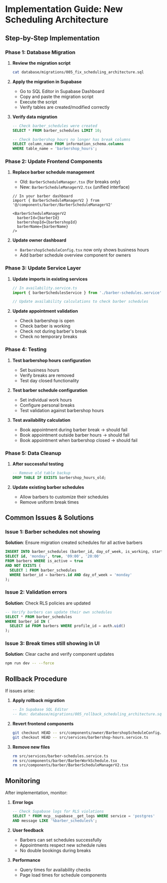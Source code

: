 # Implementation Guide: New Scheduling Architecture

## Step-by-Step Implementation

### Phase 1: Database Migration

1. **Review the migration script**
   ```bash
   cat database/migrations/005_fix_scheduling_architecture.sql
   ```

2. **Apply the migration in Supabase**
   - Go to SQL Editor in Supabase Dashboard
   - Copy and paste the migration script
   - Execute the script
   - Verify tables are created/modified correctly

3. **Verify data migration**
   ```sql
   -- Check barber_schedules were created
   SELECT * FROM barber_schedules LIMIT 10;
   
   -- Check barbershop_hours no longer has break columns
   SELECT column_name FROM information_schema.columns 
   WHERE table_name = 'barbershop_hours';
   ```

### Phase 2: Update Frontend Components

1. **Replace barber schedule management**
   - Old: `BarberScheduleManager.tsx` (for breaks only)
   - New: `BarberScheduleManagerV2.tsx` (unified interface)
   
   ```tsx
   // In your barber dashboard
   import { BarberScheduleManagerV2 } from '@/components/barber/BarberScheduleManagerV2'
   
   <BarberScheduleManagerV2
     barberId={barberId}
     barbershopId={barbershopId}
     barberName={barberName}
   />
   ```

2. **Update owner dashboard**
   - `BarbershopScheduleConfig.tsx` now only shows business hours
   - Add barber schedule overview component for owners

### Phase 3: Update Service Layer

1. **Update imports in existing services**
   ```typescript
   // In availability.service.ts
   import { barberSchedulesService } from './barber-schedules.service'
   
   // Update availability calculations to check barber schedules
   ```

2. **Update appointment validation**
   - Check barbershop is open
   - Check barber is working
   - Check not during barber's break
   - Check no temporary breaks

### Phase 4: Testing

1. **Test barbershop hours configuration**
   - Set business hours
   - Verify breaks are removed
   - Test day closed functionality

2. **Test barber schedule configuration**
   - Set individual work hours
   - Configure personal breaks
   - Test validation against barbershop hours

3. **Test availability calculation**
   - Book appointment during barber break → should fail
   - Book appointment outside barber hours → should fail
   - Book appointment when barbershop closed → should fail

### Phase 5: Data Cleanup

1. **After successful testing**
   ```sql
   -- Remove old table backup
   DROP TABLE IF EXISTS barbershop_hours_old;
   ```

2. **Update existing barber schedules**
   - Allow barbers to customize their schedules
   - Remove uniform break times

## Common Issues & Solutions

### Issue 1: Barber schedules not showing
**Solution**: Ensure migration created schedules for all active barbers
```sql
INSERT INTO barber_schedules (barber_id, day_of_week, is_working, start_time, end_time)
SELECT id, 'monday', true, '09:00', '20:00'
FROM barbers WHERE is_active = true
AND NOT EXISTS (
  SELECT 1 FROM barber_schedules 
  WHERE barber_id = barbers.id AND day_of_week = 'monday'
);
```

### Issue 2: Validation errors
**Solution**: Check RLS policies are updated
```sql
-- Verify barbers can update their own schedules
SELECT * FROM barber_schedules 
WHERE barber_id IN (
  SELECT id FROM barbers WHERE profile_id = auth.uid()
);
```

### Issue 3: Break times still showing in UI
**Solution**: Clear cache and verify component updates
```bash
npm run dev -- --force
```

## Rollback Procedure

If issues arise:

1. **Apply rollback migration**
   ```sql
   -- In Supabase SQL Editor
   -- Run: database/migrations/005_rollback_scheduling_architecture.sql
   ```

2. **Revert frontend components**
   ```bash
   git checkout HEAD -- src/components/owner/BarbershopScheduleConfig.tsx
   git checkout HEAD -- src/services/barbershop-hours.service.ts
   ```

3. **Remove new files**
   ```bash
   rm src/services/barber-schedules.service.ts
   rm src/components/barber/BarberWorkSchedule.tsx
   rm src/components/barber/BarberScheduleManagerV2.tsx
   ```

## Monitoring

After implementation, monitor:

1. **Error logs**
   ```sql
   -- Check Supabase logs for RLS violations
   SELECT * FROM mcp__supabase__get_logs WHERE service = 'postgres'
   AND message LIKE '%barber_schedules%';
   ```

2. **User feedback**
   - Barbers can set schedules successfully
   - Appointments respect new schedule rules
   - No double bookings during breaks

3. **Performance**
   - Query times for availability checks
   - Page load times for schedule components
